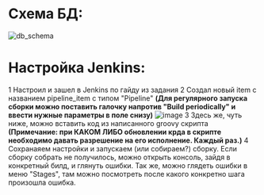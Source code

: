 # Схема БД:
![db_schema](https://github.com/user-attachments/assets/79dc93dc-ebbc-48d4-a555-099a49585669)
# Настройка Jenkins:
1 Настроил и зашел в Jenkins по гайду из задания
2 Создал новый item с названием pipeline_item с типом "Pipeline"
**(Для регулярного запуска сборки можно поставить галочку напротив "Build periodically" и ввести нужные параметры в поле снизу)**
![image](https://github.com/user-attachments/assets/830e8f65-15ab-44e1-9396-f45f98503eb1)
3 Здесь же, чуть ниже, можно вставить код из написанного groovy скрипта
**(Примечание: при КАКОМ ЛИБО обновлении крда в скрипте необходимо давать разрешение на его исполнение. Каждый раз.)**
4 Сохранаяем настройки и запускаем (или собираем?) сборку. Если сборку собрать не получилось, можно открыть консоль, зайдя в конкретный билд, и глянуть ошибки.
Так же, можно глядеть ошибки в меню "Stages", там можно посмотреть после какого конкретно шага произошла ошибка.
